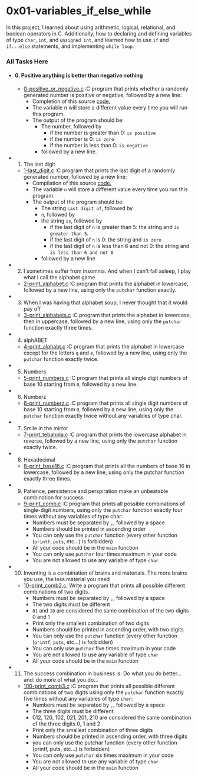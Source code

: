 # 0x01-variables_if_else_while

In this project, I learned about using arithmetic, logical, relational, and boolean operators in C. Additionally, how to declaring and defining variables of type `char`, `int`, and `unsigned int`, and learned how to use `if` and `if...else` statements, and implementing `while loop`.

### All Tasks Here

+ #### 0.  Positive anything is better than negative nothing
  - [0-positive_or_negative.c](https://github.com/BigGtpoint/alx-low_level_programming/blob/main/0x01-variables_if_else_while/0-positive_or_negative.c) :C program that prints whether a randomly generated number is positive or negative, followed by a new line:
    - Completion of this source [code.](https://github.com/holbertonschool/0x01.c/blob/master/1-last_digit_c)
    - The variable n will store a different value every time you will run this program.
    - The output of the program should be:
      - The number, followed by
        - if the number is greater than 0: `is positive`
        - if the number is 0: `is zero`
        - if the number is less than 0: `is negative`
      - followed by a new line.

  
+ 1.  The last digit
  - [1-last_digit.c](https://github.com/BigGtpoint/alx-low_level_programming/blob/main/0x01-variables_if_else_while/1-last_digit.c) :C program that prints the last digit of a randomly generated number, followed by a new line:
    - Compilation of this source [code.](https://github.com/holbertonschool/0x01.c/blob/master/1-last_digit_c)
    - The variable `n` will store a different value every time you run this program.
    - The output of the program should be:
      - The string `Last digit of`, followed by
      - `n`, followed by
      - the string `is`, followed by
        - if the last digit of `n` is greater than 5: the string and `is greater than 5`.
        - if the last digit of `n` is 0: the string and `is zero`
        - if the last digit of `n` is less than 6 and not 0: the string and `is less than 6 and not 0`
      - followed by a new line

+ 2.  I sometimes suffer from insomnia. And when I can't fall asleep, I play what I call the alphabet game
  - [2-print_alphabet.c](https://github.com/BigGtpoint/alx-low_level_programming/blob/main/0x01-variables_if_else_while/2-print_alphabet.c) :C program that prints the alphabet in lowercase, followed by a new line, using only the `putchar` function exactly.
  
+ 3.  When I was having that alphabet soup, I never thought that it would pay off
  - [3-print_alphabets.c](https://github.com/BigGtpoint/alx-low_level_programming/blob/main/0x01-variables_if_else_while/3-print_alphabets.c) :C program that prints the alphabet in lowercase, then in uppercase, followed by a new line, using only the `putchar` function exactly three times.
  
+ 4.  alphABET
  - [4-print_alphabt.c](https://github.com/BigGtpoint/alx-low_level_programming/blob/main/0x01-variables_if_else_while/4-print_alphabt.c) :C program that prints the alphabet in lowercase except for the letters `q` and `e`, followed by a new line, using only the `putchar` function exactly twice.
  
+ 5.  Numbers
  - [5-print_numbers.c](https://github.com/BigGtpoint/alx-low_level_programming/blob/main/0x01-variables_if_else_while/5-print_numbers.c) :C program that prints all single digit numbers of base 10 starting from `0`, followed by a new line.

+ 6.  Numberz
  - [6-print_numberz.c](https://github.com/BigGtpoint/alx-low_level_programming/blob/main/0x01-variables_if_else_while/6-print_numberz.c) :C program that prints all single digit numbers of base 10 starting from `0`, followed by a new line, using only the `putchar` function exactly twice without any variables of type char.
  
+ 7.  Smile in the mirror
  - [7-print_tebahpla.c](https://github.com/BigGtpoint/alx-low_level_programming/blob/main/0x01-variables_if_else_while/7-print_tebahpla.c) :C program that prints the lowercase alphabet in reverse, followed by a new line, using only the `putchar` function exactly twice.

+ 8.   Hexadecimal
  - [8-print_base16.c](https://github.com/BigGtpoint/alx-low_level_programming/blob/main/0x01-variables_if_else_while/8-print_base16.c) :C program that prints all the numbers of base 16 in lowercase, followed by a new line, using only the putchar function exactly three times.

+ 9.  Patience, persistence and perspiration make an unbeatable combination for success
  - [9-print_comb.c](https://github.com/BigGtpoint/alx-low_level_programming/blob/main/0x01-variables_if_else_while/9-print_comb.c) :C program that prints all possible combinations of single-digit numbers, using only the `putchar` function exactly four times without any variables of type char:
    - Numbers must be separated by `,`, followed by a space
    - Numbers should be printed in ascending order
    - You can only use the `putchar` function (every other function (`printf`, `puts`, etc…) is forbidden)
    - All your code should be in the `main` function
    - You can only use `putchar` four times maximum in your code
    - You are not allowed to use any variable of type `char`

+ 10.  Inventing is a combination of brains and materials. The more brains you use, the less material you need
  - [10-print_comb2.c](https://github.com/BigGtpoint/alx-low_level_programming/blob/main/0x01-variables_if_else_while/10-print_comb2.c): Write a program that prints all possible different combinations of two digits.
    - Numbers must be separated by `,`, followed by a space
    - The two digits must be different
    - `01` and `10` are considered the same combination of the two digits 0 and 1
    - Print only the smallest combination of two digits
    - Numbers should be printed in ascending order, with two digits
    - You can only use the `putchar` function (every other function (`printf`, `puts`, etc…) is forbidden)
    - You can only use `putchar` five times maximum in your code
    - You are not allowed to use any variable of type `char`
    - All your code should be in the `main` function

+ 11.  The success combination in business is: Do what you do better... and: do more of what you do...
  - [100-print_comb3.c](https://github.com/BigGtpoint/alx-low_level_programming/blob/main/0x01-variables_if_else_while/100-print_comb3.c) :C program that prints all possible different combinations of two digits using only the `putchar` function exactly five times without any variables of type `char`:
    - Numbers must be separated by `,`, followed by a space
    - The three digits must be different
    - 012, 120, 102, 021, 201, 210 are considered the same combination of the three digits 0, 1 and 2
    - Print only the smallest combination of three digits
    - Numbers should be printed in ascending order, with three digits
    - you can only use the putchar function (every other function (printf, puts, etc…) is forbidden)
    - You can only use `putchar` six times maximum in your code
    - You are not allowed to use any variable of type `char`
    - All your code should be in the `main` function












